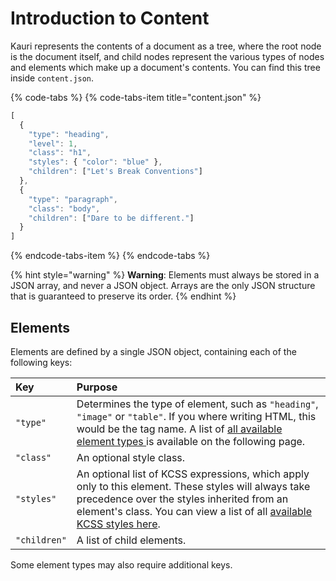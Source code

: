 # Introduction to Content

Kauri represents the contents of a document as a tree, where the root node is the document itself, and child nodes represent the various types of nodes and elements which make up a document's contents. You can find this tree inside `content.json`.

{% code-tabs %}
{% code-tabs-item title="content.json" %}
```javascript
[
  {
    "type": "heading",
    "level": 1,
    "class": "h1",
    "styles": { "color": "blue" },
    "children": ["Let's Break Conventions"]
  },
  {
    "type": "paragraph",
    "class": "body",
    "children": ["Dare to be different."]
  }
]
```
{% endcode-tabs-item %}
{% endcode-tabs %}

{% hint style="warning" %}
**Warning**: Elements must always be stored in a JSON array, and never a JSON object. Arrays are the only JSON structure that is guaranteed to preserve its order.
{% endhint %}

## Elements

Elements are defined by a single JSON object, containing each of the following keys:

| Key | Purpose |
| :--- | :--- |
| `"type"` | Determines the type of element, such as `"heading"`, `"image"` or `"table"`. If you where writing HTML, this would be the tag name. A list of [all available element types ](elements/)is available on the following page. |
| `"class"` | An optional style class. |
| `"styles"` | An optional list of KCSS expressions, which apply only to this element. These styles will always take precedence over the styles inherited from an element's class. You can view a list of all [available KCSS styles here](../styles/kcss.md). |
| `"children"` | A list of child elements. |

Some element types may also require additional keys.

